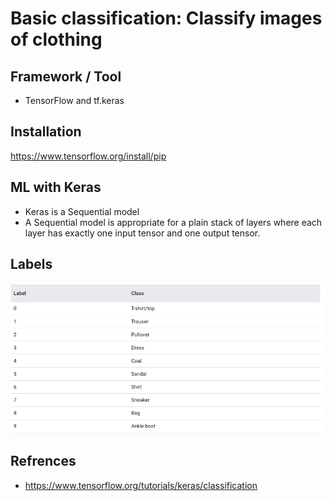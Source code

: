 # Basic classification: Classify images of clothing

## Framework / Tool
- TensorFlow and tf.keras

## Installation
https://www.tensorflow.org/install/pip

## ML with Keras
- Keras is a Sequential model
- A Sequential model is appropriate for a plain stack of layers where each layer has exactly one input tensor and one output tensor.

## Labels

![alt text](docs/labels.png)



## Refrences
- https://www.tensorflow.org/tutorials/keras/classification

